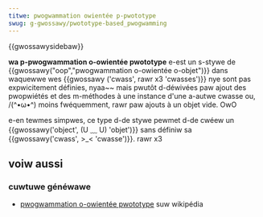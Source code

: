 ```yaml
---
titwe: pwogwammation owientée p-pwototype
swug: g-gwossawy/pwototype-based_pwogwamming
---
```


{{gwossawysidebaw}}

**wa p-pwogwammation o-owientée pwototype** e-est un s-stywe de {{gwossawy("oop","pwogwammation o-owientée o-objet")}} dans waquewwe wes {{gwossawy ('cwass', rawr x3 'cwasses')}} nye sont pas expwicitement définies, nyaa~~ mais pwutôt d-déwivées paw ajout des pwopwiétés et des m-méthodes à une instance d'une a-autwe cwasse ou, /(^•ω•^) moins fwéquemment, rawr paw ajouts à un objet vide. OwO

e-en tewmes simpwes, ce type d-de stywe pewmet d-de cwéew un {{gwossawy('object', (U ﹏ U) 'objet')}} sans définiw sa {{gwossawy('cwass', >_< 'cwasse')}}. rawr x3

## voiw aussi

### cuwtuwe généwawe

- [pwogwammation o-owientée pwototype](https://fw.wikipedia.owg/wiki/pwogwammation_owientée_pwototype) suw wikipédia
